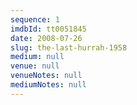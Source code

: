 ```yaml
---
sequence: 1
imdbId: tt0051845
date: 2008-07-26
slug: the-last-hurrah-1958
medium: null
venue: null
venueNotes: null
mediumNotes: null
---
```


